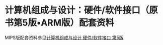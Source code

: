 # 计算机组成与设计：硬件/软件接口（原书第5版•ARM版）配套资料

MIPS版配套资料参见[计算机组成与设计 硬件/软件接口 第5版](https://github.com/xueb96/C_O_D_5th)
